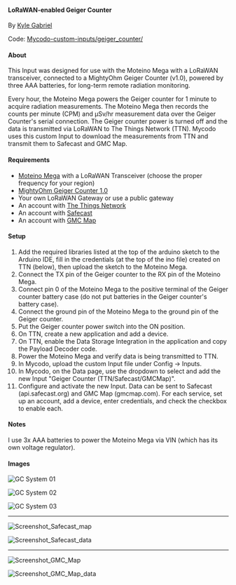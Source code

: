 #### LoRaWAN-enabled Geiger Counter

By [Kyle Gabriel](https://kylegabriel.com/)

Code: [Mycodo-custom-inputs/geiger_counter/](https://github.com/kizniche/Mycodo-custom-inputs/tree/master/geiger%20counter)

#### About

This Input was designed for use with the Moteino Mega with a LoRaWAN transceiver, connected to a MightyOhm Geiger Counter (v1.0), powered by three AAA batteries, for long-term remote radiation monitoring.

Every hour, the Moteino Mega powers the Geiger counter for 1 minute to acquire radiation measurements. The Moteino Mega then records the counts per minute (CPM) and μSv/hr measurement data over the Geiger Counter's serial connection. The Geiger counter power is turned off and the data is transmitted via LoRaWAN to The Things Network (TTN). Mycodo uses this custom Input to download the measurements from TTN and transmit them to Safecast and GMC Map.

#### Requirements

* [Moteino Mega](https://lowpowerlab.com/shop/product/119) with a LoRaWAN Transceiver (choose the proper frequency for your region)
* [MightyOhm Geiger Counter 1.0](https://mightyohm.com/blog/products/geiger-counter/)
* Your own LoRaWAN Gateway or use a public gateway
* An account with [The Things Network](https://www.thethingsnetwork.org/)
* An account with [Safecast](https://api.safecast.org)
* An account with [GMC Map](https://www.gmcmap.com/)

 #### Setup

1. Add the required libraries listed at the top of the arduino sketch to the Arduino IDE, fill in the credentials (at the top of the ino file) created on TTN (below), then upload the sketch to the Moteino Mega.
2. Connect the TX pin of the Geiger counter to the RX pin of the Moteino Mega.
3. Connect pin 0 of the Moteino Mega to the positive terminal of the Geiger counter battery case (do not put batteries in the Geiger counter's battery case).
4. Connect the ground pin of the Moteino Mega to the ground pin of the Geiger counter.
5. Put the Geiger counter power switch into the ON position.
6. On TTN, create a new application and add a device.
7. On TTN, enable the Data Storage Integration in the application and copy the Payload Decoder code.
8. Power the Moteino Mega and verify data is being transmitted to TTN.
9. In Mycodo, upload the custom Input file under Config -> Inputs.
10. In Mycodo, on the Data page, use the dropdown to select and add the new Input "Geiger Counter (TTN/Safecast/GMCMap)".
11. Configure and activate the new Input. Data can be sent to Safecast (api.safecast.org) and GMC Map (gmcmap.com). For each service, set up an account, add a device, enter credentials, and check the checkbox to enable each.

#### Notes

I use 3x AAA batteries to power the Moteino Mega via VIN (which has its own voltage regulator).

#### Images

![GC System 01](https://raw.githubusercontent.com/kizniche/Mycodo-custom-inputs/master/geiger_counter/images/GC_System_01.jpg)

![GC System 02](https://raw.githubusercontent.com/kizniche/Mycodo-custom-inputs/master/geiger_counter/images/GC_System_02.jpg)

![GC System 03](https://raw.githubusercontent.com/kizniche/Mycodo-custom-inputs/master/geiger_counter/images/GC_System_03.jpg)

---

![Screenshot_Safecast_map](https://raw.githubusercontent.com/kizniche/Mycodo-custom-inputs/master/geiger_counter/images/Screenshot_Safecast_map.png)

![Screenshot_Safecast_data](https://raw.githubusercontent.com/kizniche/Mycodo-custom-inputs/master/geiger_counter/images/Screenshot_Safecast_data.png)

---

![Screenshot_GMC_Map](https://raw.githubusercontent.com/kizniche/Mycodo-custom-inputs/master/geiger_counter/images/Screenshot_GMC_Map.png)

![Screenshot_GMC_Map_data](https://raw.githubusercontent.com/kizniche/Mycodo-custom-inputs/master/geiger_counter/images/Screenshot_GMC_Map_data.png)
